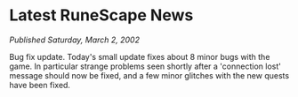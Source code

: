 # Latest RuneScape News
*Published Saturday, March 2, 2002*

Bug fix update. Today's small update fixes about 8 minor bugs with the game. In particular strange problems seen shortly after a 'connection lost' message should now be fixed, and a few minor glitches with the new quests have been fixed.
